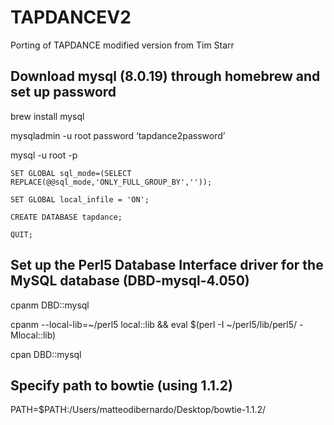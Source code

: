 # TAPDANCEV2
Porting of TAPDANCE modified version from Tim Starr

## Download mysql (8.0.19) through homebrew and set up password

brew install mysql

mysqladmin -u root password ‘tapdance2password’

mysql -u root -p

	SET GLOBAL sql_mode=(SELECT REPLACE(@@sql_mode,'ONLY_FULL_GROUP_BY',''));

	SET GLOBAL local_infile = 'ON';

	CREATE DATABASE tapdance;

	QUIT;
	
## Set up the Perl5 Database Interface driver for the MySQL database (DBD-mysql-4.050)

cpanm DBD::mysql

cpanm --local-lib=~/perl5 local::lib && eval $(perl -I ~/perl5/lib/perl5/ -Mlocal::lib)

cpan DBD::mysql

## Specify path to bowtie (using 1.1.2)

PATH=$PATH:/Users/matteodibernardo/Desktop/bowtie-1.1.2/
